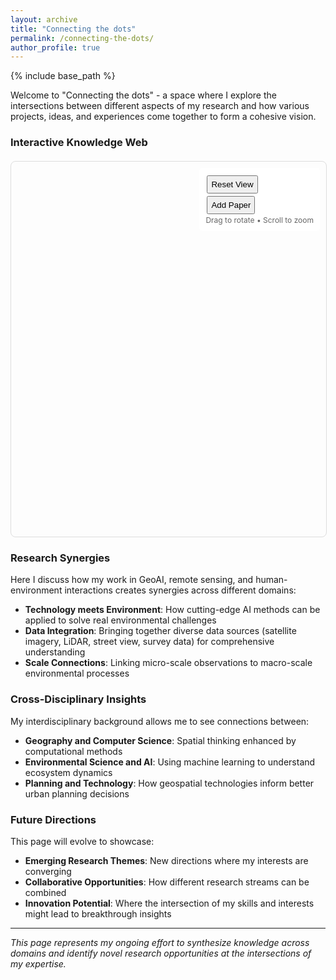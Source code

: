 ```yaml
---
layout: archive
title: "Connecting the dots"
permalink: /connecting-the-dots/
author_profile: true
---
```


{% include base_path %}

Welcome to "Connecting the dots" - a space where I explore the intersections between different aspects of my research and how various projects, ideas, and experiences come together to form a cohesive vision.

### Interactive Knowledge Web

<div id="knowledge-web-container" style="width: 100%; height: 600px; border: 1px solid #ddd; border-radius: 8px; margin: 20px 0; position: relative;">
  <div id="knowledge-web" style="width: 100%; height: 100%;"></div>
  <div id="web-controls" style="position: absolute; top: 10px; right: 10px; background: rgba(255,255,255,0.9); padding: 10px; border-radius: 5px; font-size: 12px;">
    <button onclick="resetView()" style="margin: 2px; padding: 5px;">Reset View</button><br>
    <button onclick="addRandomPaper()" style="margin: 2px; padding: 5px;">Add Paper</button><br>
    <span style="color: #666;">Drag to rotate • Scroll to zoom</span>
  </div>
  <div id="paper-info" style="position: absolute; bottom: 10px; left: 10px; background: rgba(255,255,255,0.9); padding: 10px; border-radius: 5px; font-size: 12px; max-width: 300px; display: none;">
    <div id="paper-title"></div>
    <div id="paper-details"></div>
  </div>
</div>

<script src="https://cdnjs.cloudflare.com/ajax/libs/three.js/r128/three.min.js"></script>
<script src="https://cdnjs.cloudflare.com/ajax/libs/three.js/r128/three.min.js"></script>
<script>
// Check if Three.js loaded
if (typeof THREE === 'undefined') {
  document.getElementById('knowledge-web').innerHTML = '<p style="text-align: center; padding: 50px; color: #666;">Loading 3D visualization... Please wait or refresh the page if this message persists.</p>';
  console.error('Three.js failed to load');
}

// OrbitControls definition (inline since CDN might not work)
THREE.OrbitControls = function ( object, domElement ) {
  this.object = object;
  this.domElement = ( domElement !== undefined ) ? domElement : document;
  this.enabled = true;
  this.target = new THREE.Vector3();
  this.enableDamping = false;
  this.dampingFactor = 0.25;
  this.enableZoom = true;
  this.zoomSpeed = 1.0;
  this.enableRotate = true;
  this.rotateSpeed = 1.0;
  this.enablePan = true;
  this.panSpeed = 1.0;
  this.screenSpacePanning = false;
  this.keyPanSpeed = 7.0;
  this.autoRotate = false;
  this.autoRotateSpeed = 2.0;
  this.enableKeys = true;
  this.keys = { LEFT: 37, UP: 38, RIGHT: 39, BOTTOM: 40 };
  this.mouseButtons = { LEFT: THREE.MOUSE.LEFT, MIDDLE: THREE.MOUSE.MIDDLE, RIGHT: THREE.MOUSE.RIGHT };
  
  var scope = this;
  var changeEvent = { type: 'change' };
  var startEvent = { type: 'start' };
  var endEvent = { type: 'end' };
  var STATE = { NONE: - 1, ROTATE: 0, DOLLY: 1, PAN: 2, TOUCH_ROTATE: 3, TOUCH_DOLLY_PAN: 4 };
  var state = STATE.NONE;
  var EPS = 0.000001;
  var spherical = new THREE.Spherical();
  var sphericalDelta = new THREE.Spherical();
  var scale = 1;
  var panOffset = new THREE.Vector3();
  var zoomChanged = false;
  var rotateStart = new THREE.Vector2();
  var rotateEnd = new THREE.Vector2();
  var rotateDelta = new THREE.Vector2();
  var panStart = new THREE.Vector2();
  var panEnd = new THREE.Vector2();
  var panDelta = new THREE.Vector2();
  var dollyStart = new THREE.Vector2();
  var dollyEnd = new THREE.Vector2();
  var dollyDelta = new THREE.Vector2();
  
  this.update = function () {
    var offset = new THREE.Vector3();
    var quat = new THREE.Quaternion().setFromUnitVectors( object.up, new THREE.Vector3( 0, 1, 0 ) );
    var quatInverse = quat.clone().inverse();
    var lastPosition = new THREE.Vector3();
    var lastQuaternion = new THREE.Quaternion();
    
    return function update() {
      var position = scope.object.position;
      offset.copy( position ).sub( scope.target );
      offset.applyQuaternion( quat );
      spherical.setFromVector3( offset );
      if ( scope.autoRotate && state === STATE.NONE ) {
        rotateLeft( getAutoRotationAngle() );
      }
      spherical.theta += sphericalDelta.theta;
      spherical.phi += sphericalDelta.phi;
      spherical.theta = Math.max( 0, Math.min( Math.PI, spherical.theta ) );
      spherical.radius *= scale;
      spherical.radius = Math.max( 0.1, Math.min( 100, spherical.radius ) );
      scope.target.add( panOffset );
      offset.setFromSpherical( spherical );
      offset.applyQuaternion( quatInverse );
      position.copy( scope.target ).add( offset );
      scope.object.lookAt( scope.target );
      if ( scope.enableDamping === true ) {
        sphericalDelta.theta *= ( 1 - scope.dampingFactor );
        sphericalDelta.phi *= ( 1 - scope.dampingFactor );
        panOffset.multiplyScalar( 1 - scope.dampingFactor );
      } else {
        sphericalDelta.set( 0, 0, 0 );
        panOffset.set( 0, 0, 0 );
      }
      scale = 1;
      if ( zoomChanged || lastPosition.distanceToSquared( scope.object.position ) > EPS || 8 * ( 1 - lastQuaternion.dot( scope.object.quaternion ) ) > EPS ) {
        scope.dispatchEvent( changeEvent );
        lastPosition.copy( scope.object.position );
        lastQuaternion.copy( scope.object.quaternion );
        zoomChanged = false;
        return true;
      }
      return false;
    };
  }();
  
  this.reset = function () {
    state = STATE.NONE;
    scope.target.copy( scope.target0 );
    scope.object.position.copy( scope.position0 );
    scope.object.zoom = scope.zoom0;
    scope.object.updateProjectionMatrix();
    scope.dispatchEvent( changeEvent );
    scope.update();
  };
  
  function getAutoRotationAngle() {
    return 2 * Math.PI / 60 / 60 * scope.autoRotateSpeed;
  }
  
  function rotateLeft( angle ) {
    sphericalDelta.theta -= angle;
  }
  
  this.target0 = this.target.clone();
  this.position0 = this.object.position.clone();
  this.zoom0 = this.object.zoom;
};

THREE.OrbitControls.prototype = Object.create( THREE.EventDispatcher.prototype );
THREE.OrbitControls.prototype.constructor = THREE.OrbitControls;

<script>
// Knowledge Web 3D Visualization
let scene, camera, renderer, controls;
let papers = [];
let connections = [];
let raycaster, mouse;

// Sample papers data - you can easily expand this
const samplePapers = [
  {
    id: 0,
    title: "Topophilia: A Study of Environmental Perceptions, Attitudes, and Values",
    author: "Yi-Fu Tuan",
    type: "book",
    field: "Human Geography",
    position: { x: 0, y: 0, z: 0 }, // Central position
    color: 0xD4AF37, // Gold color for this foundational work
    connections: [1, 3, 5], // Connected to perception-related papers
    isCenter: true,
    file: "/files/papers/topophilia.rtf"
  },
  {
    id: 1,
    title: "Deep Learning for Urban Land Cover Classification",
    type: "paper",
    field: "GeoAI",
    position: { x: -3, y: 1, z: 2 }, // Moved away from center
    color: 0x4CAF50,
    connections: [0, 2, 3]
  },
  {
    id: 2,
    title: "LiDAR Processing for Microclimate Analysis",
    type: "paper",
    field: "Remote Sensing",
    position: { x: 2, y: 3, z: -1 },
    color: 0x2196F3,
    connections: [1, 4]
  },
  {
    id: 3,
    title: "Human Perception of Urban Environments",
    type: "paper",
    field: "Human-Environment",
    position: { x: 3, y: -2, z: 1 },
    color: 0xFF9800,
    connections: [0, 1, 5] // Connected to Topophilia
  },
  {
    id: 4,
    title: "Climate Resilience Planning",
    type: "book",
    field: "Urban Planning",
    position: { x: -2, y: -2, z: -2 },
    color: 0x9C27B0,
    connections: [2, 5]
  },
  {
    id: 5,
    title: "Ecosystem Services Assessment",
    type: "paper",
    field: "Environmental Science",
    position: { x: 1, y: -3, z: 2 },
    color: 0xF44336,
    connections: [0, 3, 4] // Connected to Topophilia
  }
];

function initKnowledgeWeb() {
  const container = document.getElementById('knowledge-web');
  
  // Scene setup
  scene = new THREE.Scene();
  scene.background = new THREE.Color(0xf8f9fa);
  
  // Camera setup
  camera = new THREE.PerspectiveCamera(75, container.offsetWidth / container.offsetHeight, 0.1, 1000);
  camera.position.set(5, 5, 5);
  
  // Renderer setup
  renderer = new THREE.WebGLRenderer({ antialias: true });
  renderer.setSize(container.offsetWidth, container.offsetHeight);
  renderer.shadowMap.enabled = true;
  renderer.shadowMap.type = THREE.PCFSoftShadowMap;
  container.appendChild(renderer.domElement);
  
  // Controls
  controls = new THREE.OrbitControls(camera, renderer.domElement);
  controls.enableDamping = true;
  controls.dampingFactor = 0.05;
  
  // Lighting
  const ambientLight = new THREE.AmbientLight(0x404040, 0.6);
  scene.add(ambientLight);
  
  const directionalLight = new THREE.DirectionalLight(0xffffff, 0.8);
  directionalLight.position.set(10, 10, 5);
  directionalLight.castShadow = true;
  scene.add(directionalLight);
  
  // Raycaster for mouse interaction
  raycaster = new THREE.Raycaster();
  mouse = new THREE.Vector2();
  
  // Create papers and connections
  createPapers();
  createConnections();
  
  // Event listeners
  container.addEventListener('mousemove', onMouseMove, false);
  container.addEventListener('click', onMouseClick, false);
  window.addEventListener('resize', onWindowResize, false);
  
  // Start animation
  animate();
}

function createPapers() {
  samplePapers.forEach(paperData => {
    const paper = createPaperObject(paperData);
    papers.push({ object: paper, data: paperData });
    scene.add(paper);
  });
}

function createPaperObject(paperData) {
  const group = new THREE.Group();
  
  // Create paper/book geometry - special size for central book
  let geometry;
  if (paperData.isCenter) {
    // Make the central book larger and more prominent
    geometry = new THREE.BoxGeometry(0.8, 1.0, 0.25);
  } else if (paperData.type === 'paper') {
    geometry = new THREE.BoxGeometry(0.6, 0.8, 0.05);
  } else {
    geometry = new THREE.BoxGeometry(0.5, 0.7, 0.15);
  }
  
  const material = new THREE.MeshLambertMaterial({ color: paperData.color });
  const mesh = new THREE.Mesh(geometry, material);
  mesh.castShadow = true;
  mesh.receiveShadow = true;
  
  // Add a slight glow effect
  const glowGeometry = new THREE.BoxGeometry(0.65, 0.85, 0.1);
  const glowMaterial = new THREE.MeshBasicMaterial({
    color: paperData.color,
    transparent: true,
    opacity: 0.3
  });
  const glow = new THREE.Mesh(glowGeometry, glowMaterial);
  
  group.add(mesh);
  group.add(glow);
  group.position.set(paperData.position.x, paperData.position.y, paperData.position.z);
  
  // Store reference to data
  group.userData = paperData;
  
  return group;
}

function createConnections() {
  samplePapers.forEach(paper => {
    paper.connections.forEach(connectedId => {
      const connectedPaper = samplePapers.find(p => p.id === connectedId);
      if (connectedPaper && paper.id < connectedId) { // Avoid duplicate connections
        createConnection(paper.position, connectedPaper.position);
      }
    });
  });
}

function createConnection(pos1, pos2) {
  const points = [];
  points.push(new THREE.Vector3(pos1.x, pos1.y, pos1.z));
  points.push(new THREE.Vector3(pos2.x, pos2.y, pos2.z));
  
  const geometry = new THREE.BufferGeometry().setFromPoints(points);
  const material = new THREE.LineBasicMaterial({ 
    color: 0x999999, 
    transparent: true, 
    opacity: 0.6 
  });
  
  const line = new THREE.Line(geometry, material);
  connections.push(line);
  scene.add(line);
}

function onMouseMove(event) {
  const rect = event.target.getBoundingClientRect();
  mouse.x = ((event.clientX - rect.left) / rect.width) * 2 - 1;
  mouse.y = -((event.clientY - rect.top) / rect.height) * 2 + 1;
  
  // Highlight hovered papers
  raycaster.setFromCamera(mouse, camera);
  const intersects = raycaster.intersectObjects(papers.map(p => p.object), true);
  
  // Reset all papers
  papers.forEach(paper => {
    paper.object.children[1].material.opacity = 0.3; // Reset glow
  });
  
  if (intersects.length > 0) {
    const hoveredPaper = intersects[0].object.parent;
    hoveredPaper.children[1].material.opacity = 0.6; // Increase glow
    document.body.style.cursor = 'pointer';
    
    // Show paper info
    showPaperInfo(hoveredPaper.userData);
  } else {
    document.body.style.cursor = 'default';
    hidePaperInfo();
  }
}

function onMouseClick(event) {
  raycaster.setFromCamera(mouse, camera);
  const intersects = raycaster.intersectObjects(papers.map(p => p.object), true);
  
  if (intersects.length > 0) {
    const clickedPaper = intersects[0].object.parent;
    const paperData = clickedPaper.userData;
    
    // If the paper has a file, open it
    if (paperData.file) {
      window.open(paperData.file, '_blank');
    }
    console.log('Clicked paper:', paperData.title);
  }
}

function showPaperInfo(paperData) {
  const infoPanel = document.getElementById('paper-info');
  document.getElementById('paper-title').textContent = paperData.title;
  
  let detailsHTML = `<strong>Type:</strong> ${paperData.type}<br><strong>Field:</strong> ${paperData.field}`;
  
  if (paperData.author) {
    detailsHTML += `<br><strong>Author:</strong> ${paperData.author}`;
  }
  
  if (paperData.isCenter) {
    detailsHTML += `<br><em style="color: #D4AF37;">⭐ Central foundational work</em>`;
  }
  
  if (paperData.file) {
    detailsHTML += `<br><a href="${paperData.file}" target="_blank" style="color: #007cba;">📄 View file</a>`;
  }
  
  document.getElementById('paper-details').innerHTML = detailsHTML;
  infoPanel.style.display = 'block';
}

function hidePaperInfo() {
  document.getElementById('paper-info').style.display = 'none';
}

function resetView() {
  camera.position.set(5, 5, 5);
  controls.reset();
}

function addRandomPaper() {
  const newPaper = {
    id: Date.now(),
    title: "New Research Paper",
    type: Math.random() > 0.5 ? 'paper' : 'book',
    field: "New Field",
    position: {
      x: (Math.random() - 0.5) * 8,
      y: (Math.random() - 0.5) * 8,
      z: (Math.random() - 0.5) * 8
    },
    color: Math.random() * 0xffffff,
    connections: []
  };
  
  const paperObject = createPaperObject(newPaper);
  papers.push({ object: paperObject, data: newPaper });
  scene.add(paperObject);
}

function animate() {
  requestAnimationFrame(animate);
  controls.update();
  
  // Gentle rotation of papers
  papers.forEach(paper => {
    paper.object.rotation.y += 0.005;
  });
  
  renderer.render(scene, camera);
}

function onWindowResize() {
  const container = document.getElementById('knowledge-web');
  camera.aspect = container.offsetWidth / container.offsetHeight;
  camera.updateProjectionMatrix();
  renderer.setSize(container.offsetWidth, container.offsetHeight);
}

// Initialize when page loads
document.addEventListener('DOMContentLoaded', function() {
  // Add a loading message first
  const container = document.getElementById('knowledge-web');
  container.innerHTML = '<div style="display: flex; align-items: center; justify-content: center; height: 100%; color: #666; font-size: 16px;"><div>Loading 3D Knowledge Web... ⚡</div></div>';
  
  // Try to initialize after a short delay
  setTimeout(function() {
    try {
      if (typeof THREE !== 'undefined') {
        initKnowledgeWeb();
      } else {
        // Fallback to 2D visualization
        createFallbackVisualization();
      }
    } catch (error) {
      console.error('Error initializing knowledge web:', error);
      createFallbackVisualization();
    }
  }, 100);
});

function createFallbackVisualization() {
  const container = document.getElementById('knowledge-web');
  container.innerHTML = `
    <div style="display: flex; flex-direction: column; align-items: center; justify-content: center; height: 100%; background: linear-gradient(135deg, #f5f7fa 0%, #c3cfe2 100%);">
      <h3 style="color: #333; margin-bottom: 30px;">Knowledge Network</h3>
      <div style="position: relative; width: 400px; height: 300px;">
        <!-- Central book -->
        <div style="position: absolute; left: 50%; top: 50%; transform: translate(-50%, -50%); background: #D4AF37; color: white; padding: 15px; border-radius: 8px; text-align: center; box-shadow: 0 4px 15px rgba(0,0,0,0.2); z-index: 10;">
          <strong>Topophilia</strong><br>
          <small>Yi-Fu Tuan</small><br>
          <em>⭐ Central Work</em>
        </div>
        
        <!-- Connected papers -->
        <div style="position: absolute; left: 10%; top: 20%; background: #4CAF50; color: white; padding: 8px; border-radius: 5px; font-size: 11px; max-width: 120px;">
          Deep Learning for Urban Classification
        </div>
        
        <div style="position: absolute; right: 10%; top: 30%; background: #FF9800; color: white; padding: 8px; border-radius: 5px; font-size: 11px; max-width: 120px;">
          Human Perception of Urban Environments
        </div>
        
        <div style="position: absolute; left: 15%; bottom: 20%; background: #F44336; color: white; padding: 8px; border-radius: 5px; font-size: 11px; max-width: 120px;">
          Ecosystem Services Assessment
        </div>
        
        <div style="position: absolute; right: 15%; bottom: 30%; background: #2196F3; color: white; padding: 8px; border-radius: 5px; font-size: 11px; max-width: 120px;">
          LiDAR Microclimate Analysis
        </div>
        
        <div style="position: absolute; left: 30%; bottom: 10%; background: #9C27B0; color: white; padding: 8px; border-radius: 5px; font-size: 11px; max-width: 120px;">
          Climate Resilience Planning
        </div>
        
        <!-- Connection lines -->
        <svg style="position: absolute; top: 0; left: 0; width: 100%; height: 100%; z-index: 1;">
          <line x1="50%" y1="50%" x2="15%" y2="25%" stroke="#999" stroke-width="2" opacity="0.6"/>
          <line x1="50%" y1="50%" x2="85%" y2="35%" stroke="#999" stroke-width="2" opacity="0.6"/>
          <line x1="50%" y1="50%" x2="20%" y2="75%" stroke="#999" stroke-width="2" opacity="0.6"/>
          <line x1="50%" y1="50%" x2="80%" y2="70%" stroke="#999" stroke-width="2" opacity="0.6"/>
          <line x1="50%" y1="50%" x2="35%" y2="85%" stroke="#999" stroke-width="2" opacity="0.6"/>
        </svg>
      </div>
      
      <p style="color: #666; margin-top: 20px; text-align: center; max-width: 400px;">
        This network shows the connections between foundational readings and current research areas. 
        Hover over items to explore relationships.
      </p>
      
      <div style="margin-top: 15px;">
        <button onclick="location.reload()" style="background: #007cba; color: white; border: none; padding: 8px 15px; border-radius: 5px; cursor: pointer;">
          🔄 Try 3D Version
        </button>
      </div>
    </div>
  `;
}
</script>

### Research Synergies

Here I discuss how my work in GeoAI, remote sensing, and human-environment interactions creates synergies across different domains:

- **Technology meets Environment**: How cutting-edge AI methods can be applied to solve real environmental challenges
- **Data Integration**: Bringing together diverse data sources (satellite imagery, LiDAR, street view, survey data) for comprehensive understanding
- **Scale Connections**: Linking micro-scale observations to macro-scale environmental processes

### Cross-Disciplinary Insights

My interdisciplinary background allows me to see connections between:

- **Geography and Computer Science**: Spatial thinking enhanced by computational methods
- **Environmental Science and AI**: Using machine learning to understand ecosystem dynamics
- **Planning and Technology**: How geospatial technologies inform better urban planning decisions

### Future Directions

This page will evolve to showcase:

- **Emerging Research Themes**: New directions where my interests are converging
- **Collaborative Opportunities**: How different research streams can be combined
- **Innovation Potential**: Where the intersection of my skills and interests might lead to breakthrough insights

---

*This page represents my ongoing effort to synthesize knowledge across domains and identify novel research opportunities at the intersections of my expertise.*